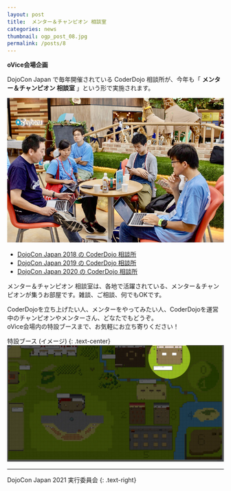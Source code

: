 ```yaml
---
layout: post
title:  メンター＆チャンピオン 相談室
categories: news
thumbnail: ogp_post_08.jpg
permalink: /posts/8
---
```


__oVice会場企画__

DojoCon Japan で毎年開催されている CoderDojo 相談所が、今年も「 **メンター＆チャンピオン 相談室** 」という形で実施されます。

![2018年開催時の様子](/img/event/event-03.jpg "2018年開催時の様子")

- [DojoCon Japan 2018 の CoderDojo 相談所](https://dojocon2018.coderdojo.jp/workshop/09_welcome-to-dojo.html)
- [DojoCon Japan 2019 の CoderDojo 相談所](https://dojocon2019.coderdojo.jp/workshop/7/)
- [DojoCon Japan 2020 の CoderDojo 相談所](https://dojocon2020.coderdojo.jp/event)

メンター＆チャンピオン 相談室は、各地で活躍されている、メンター＆チャンピオンが集うお部屋です。雑談、ご相談、何でもOKです。

CoderDojoを立ち上げたい人、メンターをやってみたい人、CoderDojoを運営中のチャンピオンやメンターさん、どなたでもどうぞ。
<br>oVice会場内の特設ブースまで、お気軽にお立ち寄りください！

特設ブース (イメージ)
{: .text-center}
![特設ブース イメージ](/img/post/mentorsroom01.webp "特設ブース イメージ")

---

DojoCon Japan 2021 実行委員会
{: .text-right}
